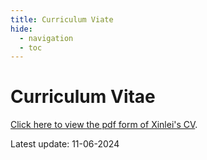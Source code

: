 ```yaml
---
title: Curriculum Viate
hide:
  - navigation
  - toc
---
```


# Curriculum Vitae

[Click here to view the pdf form of Xinlei's CV](CV_Xinlei_11_06_2024.pdf).

Latest update: 11-06-2024
